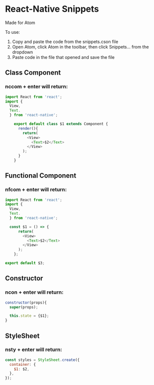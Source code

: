 # React-Native Snippets

Made for Atom

To use:
1. Copy and paste the code from the snippets.cson file
2. Open Atom, click Atom in the toolbar, then click Snippets... from the dropdown
3. Paste code in the file that opened and save the file

## Class Component
### nccom + enter will return:
```javascript
import React from 'react';
import {
  View,
  Text.
  } from 'react-native';

    export default class $1 extends Component {
      render(){
        return(
          <View>
            <Text>$2</Text>
          </View>
        );
      }
    }
```
## Functional Component
### nfcom + enter will return:
```javascript
import React from 'react';
import {
  View,
  Text.
  } from 'react-native';

  const $1 = () => {
      return(
        <View>
          <Text>$2</Text>
        </View>
      );
    };

export default $3;
```
## Constructor
### ncon + enter will return:
```javascript
constructor(props){
  super(props);

  this.state = {$1};
}
```
## StyleSheet
### nsty + enter will return:
```javascript
const styles = StyleSheet.create({
  container: {
    $1: $2,
  },
});
```
